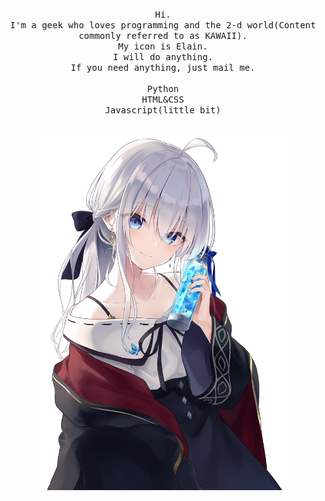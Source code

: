 <p align="center">
  <br>
  <br>
  <br>
  <samp>Hi.<br>I'm a geek who loves programming and the 2-d world(Content commonly referred to as KAWAII).
 <br>My icon is Elain.<br> I will do anything.<br>If you need anything, just mail me.
  <br>
  <br>
  Python<br>HTML&CSS<br>Javascript(little bit)<br>
  </samp><br><br>
  <img src='https://github.com/Neko288/Neko288/blob/main/IREINASAMA.png' width="400">
</p>
